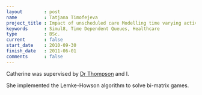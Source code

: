 ```yaml
---
layout        : post
name          : Tatjana Timofejeva
project_title : Impact of unscheduled care Modelling time varying activities at a Hospital
keywords      : Simul8, Time Dependent Queues, Healthcare
type          : BSc.
current       : false
start_date    : 2010-09-30
finish_date   : 2011-06-01
comments      : false
---
```


Catherine was supervised by [Dr Thompson](http://www.cardiff.ac.uk/maths/contactsandpeople/profiles/thompsonjm1.html) and I.

She implemented the Lemke-Howson algorithm to solve bi-matrix games.
